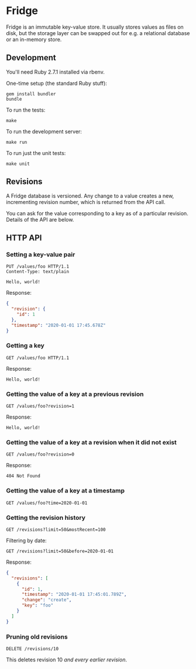# Fridge

Fridge is an immutable key-value store. It usually stores values as files on
disk, but the storage layer can be swapped out for e.g. a relational database
or an in-memory store.

## Development

You'll need Ruby 2.7.1 installed via rbenv.

One-time setup (the standard Ruby stuff):

```
gem install bundler
bundle
```

To run the tests:

```
make
```

To run the development server:

```
make run
```

To run just the unit tests:

```
make unit
```

## Revisions

A Fridge database is versioned. Any change to a value creates a new,
incrementing revision number, which is returned from the API call.

You can ask for the value corresponding to a key as of a particular
revision. Details of the API are below.

## HTTP API

### Setting a key-value pair

```
PUT /values/foo HTTP/1.1
Content-Type: text/plain

Hello, world!
```

Response:

```json
{
  "revision": {
    "id": 1
  },
  "timestamp": "2020-01-01 17:45.678Z"
}
```

### Getting a key

```
GET /values/foo HTTP/1.1
```

Response:

```
Hello, world!
```

### Getting the value of a key at a previous revision

```
GET /values/foo?revision=1
```

Response:

```
Hello, world!
```

### Getting the value of a key at a revision when it did not exist

```
GET /values/foo?revision=0
```

Response:

```
404 Not Found
```

### Getting the value of a key at a timestamp

```
GET /values/foo?time=2020-01-01
```

### Getting the revision history

```
GET /revisions?limit=50&mostRecent=100
```

Filtering by date:

```
GET /revisions?limit=50&before=2020-01-01
```

Response:

```json
{
  "revisions": [
    {
      "id": 1,
      "timestamp": "2020-01-01 17:45:01.789Z",
      "change": "create",
      "key": "foo"
    }
  ]
}
```

### Pruning old revisions

```
DELETE /revisions/10
```

This deletes revision 10 *and every earlier revision*.
